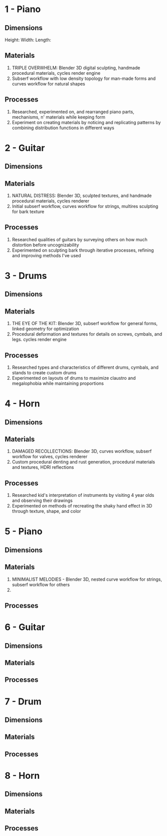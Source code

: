# 1 - Piano
## Dimensions
Height:
Width:
Length:

## Materials
1. TRIPLE OVERWHELM: Blender 3D digital sculpting, handmade procedural materials, cycles render engine
2. Subserf workflow with low density topology for man-made forms and curves workflow for natural shapes

## Processes
1. Researched, experimented on, and rearranged piano parts, mechanisms, n' materials while keeping form
2. Experiment on creating materials by noticing and replicating patterns by combining distribution functions in different ways

# 2 - Guitar
## Dimensions

## Materials
1. NATURAL DISTRESS: Blender 3D, sculpted textures, and handmade procedural materials, cycles renderer
2. Initial subserf workflow, curves workflow for strings, multires sculpting for bark texture

## Processes
1. Researched qualities of guitars by surveying others on how much distortion before uncognizability
2. Experimented on sculpting bark through iterative processes, refining and improving methods I've used


# 3 - Drums
## Dimensions

## Materials
1. THE EYE OF THE KIT: Blender 3D, subserf workflow for general forms, linked geometry for optimization
2. Procedural deformation and textures for details on screws, cymbals, and legs. cycles render engine

## Processes
1. Researched types and characteristics of different drums, cymbals, and stands to create custom drums
2. Experimented on layouts of drums to maximize claustro and megalophobia while maintaining proportions

# 4 - Horn
## Dimensions

## Materials
1. DAMAGED RECOLLECTIONS: Blender 3D, curves workflow, subserf workflow for valves, cycles renderer
2. Custom procedural denting and rust generation, procedural materials and textures, HDRI reflections

## Processes
1. Researched kid's interpretation of instruments by visiting 4 year olds and observing their drawings
2. Experimented on methods of recreating the shaky hand effect in 3D through texture, shape, and color

# 5 - Piano
## Dimensions

## Materials
1. MINIMALIST MELODIES - Blender 3D, nested curve workflow for strings, subserf workflow for others
2. 

## Processes

# 6 - Guitar
## Dimensions

## Materials

## Processes

# 7 - Drum
## Dimensions

## Materials

## Processes

# 8 - Horn
## Dimensions

## Materials

## Processes
